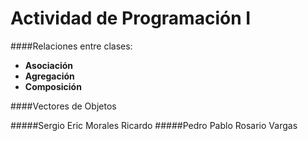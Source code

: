 # Actividad de Programación I 

####Relaciones entre clases:
- **Asociación**
- **Agregación**
- **Composición**

####Vectores de Objetos

#####Sergio Eric Morales Ricardo
#####Pedro Pablo Rosario Vargas

